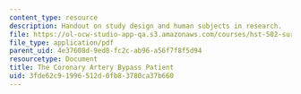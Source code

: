 ```yaml
---
content_type: resource
description: Handout on study design and human subjects in research.
file: https://ol-ocw-studio-app-qa.s3.amazonaws.com/courses/hst-502-survival-skills-for-researchers-the-responsible-conduct-of-research-spring-2003/3fde62c91996512d0fb83780ca37b660_3thecoronaryartery.pdf
file_type: application/pdf
parent_uid: 4e37608d-9ed8-fc2c-ab96-a56f7f8f5d94
resourcetype: Document
title: The Coronary Artery Bypass Patient
uid: 3fde62c9-1996-512d-0fb8-3780ca37b660
---
```

